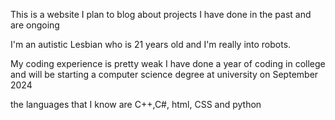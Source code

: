 This is a website I plan to blog about projects I have done in the past and are ongoing 

I'm an autistic Lesbian who is 21 years old and I'm really into robots.

My coding experience is pretty weak I have done a year of coding in college and will be starting a computer science degree at university on September 2024

the languages that I know are C++,C#, html, CSS and python 
